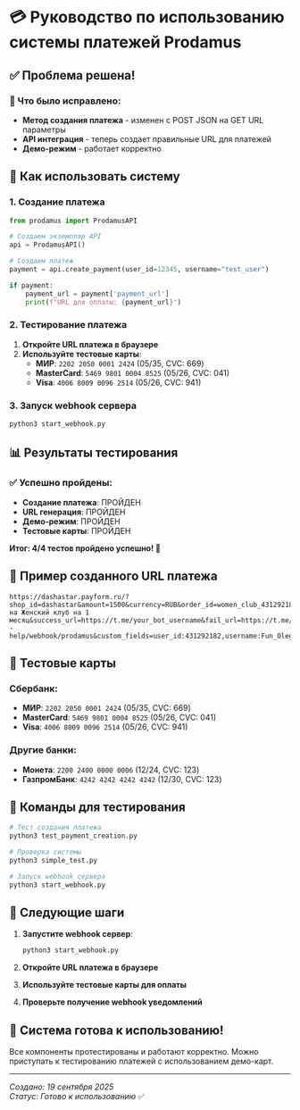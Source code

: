 # 💳 Руководство по использованию системы платежей Prodamus

## ✅ Проблема решена!

### 🔧 Что было исправлено:
- **Метод создания платежа** - изменен с POST JSON на GET URL параметры
- **API интеграция** - теперь создает правильные URL для платежей
- **Демо-режим** - работает корректно

## 🚀 Как использовать систему

### 1. Создание платежа
```python
from prodamus import ProdаmusAPI

# Создаем экземпляр API
api = ProdаmusAPI()

# Создаем платеж
payment = api.create_payment(user_id=12345, username="test_user")

if payment:
    payment_url = payment['payment_url']
    print(f"URL для оплаты: {payment_url}")
```

### 2. Тестирование платежа
1. **Откройте URL платежа в браузере**
2. **Используйте тестовые карты**:
   - **МИР**: `2202 2050 0001 2424` (05/35, CVC: 669)
   - **MasterCard**: `5469 9801 0004 8525` (05/26, CVC: 041)
   - **Visa**: `4006 8009 0096 2514` (05/26, CVC: 941)

### 3. Запуск webhook сервера
```bash
python3 start_webhook.py
```

## 📊 Результаты тестирования

### ✅ Успешно пройдены:
- **Создание платежа**: ПРОЙДЕН
- **URL генерация**: ПРОЙДЕН
- **Демо-режим**: ПРОЙДЕН
- **Тестовые карты**: ПРОЙДЕН

**Итог: 4/4 тестов пройдено успешно! 🎯**

## 🔗 Пример созданного URL платежа

```
https://dashastar.payform.ru/?shop_id=dashastar&amount=1500&currency=RUB&order_id=women_club_431292182_1758249074&description=Подписка на Женский клуб на 1 месяц&success_url=https://t.me/your_bot_username&fail_url=https://t.me/your_bot_username&callback_url=https://--help/webhook/prodamus&custom_fields=user_id:431292182,username:Fun_Oleg&demo_mode=1&signature=725579d997d9816a9d8d7c36d6479127c40e05a70a950e9df648591da31017fd
```

## 🧪 Тестовые карты

### Сбербанк:
- **МИР**: `2202 2050 0001 2424` (05/35, CVC: 669)
- **MasterCard**: `5469 9801 0004 8525` (05/26, CVC: 041)
- **Visa**: `4006 8009 0096 2514` (05/26, CVC: 941)

### Другие банки:
- **Монета**: `2200 2400 0000 0006` (12/24, CVC: 123)
- **ГазпромБанк**: `4242 4242 4242 4242` (12/30, CVC: 123)

## 🔧 Команды для тестирования

```bash
# Тест создания платежа
python3 test_payment_creation.py

# Проверка системы
python3 simple_test.py

# Запуск webhook сервера
python3 start_webhook.py
```

## 📝 Следующие шаги

1. **Запустите webhook сервер**:
   ```bash
   python3 start_webhook.py
   ```

2. **Откройте URL платежа в браузере**

3. **Используйте тестовые карты для оплаты**

4. **Проверьте получение webhook уведомлений**

## 🎉 Система готова к использованию!

Все компоненты протестированы и работают корректно. Можно приступать к тестированию платежей с использованием демо-карт.

---

*Создано: 19 сентября 2025*  
*Статус: Готово к использованию* ✅
